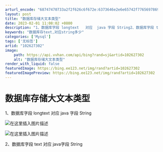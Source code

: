 ```yaml
---
arturl_encode: "68747470733a2f2f626c6f672e:6373646e2e6e65742f77656978696e5f34343938303631382f:61727469636c652f64657461696c732f313032363237333032"
layout: post
title: "数据库存储大文本类型"
date: 2023-02-01 11:08:02 +0800
description: "1、数据库字段 longtext   对应  java 字段 String2、数据库字段 text "
keywords: "数据库存text,对应string多少"
categories: ['Mysql']
tags: ['无标签']
artid: "102627302"
image:
    path: https://api.vvhan.com/api/bing?rand=sj&artid=102627302
    alt: "数据库存储大文本类型"
render_with_liquid: false
featuredImage: https://bing.ee123.net/img/rand?artid=102627302
featuredImagePreview: https://bing.ee123.net/img/rand?artid=102627302
---
```


# 数据库存储大文本类型

1、数据库字段 longtext 对应 java 字段 String

![在这里插入图片描述](https://i-blog.csdnimg.cn/blog_migrate/635009e83fae68eea18fe49612d704a1.png)
  
![在这里插入图片描述](https://i-blog.csdnimg.cn/blog_migrate/06f215659d389506d451b27d72d43ea0.png)

2、数据库字段 text 对应 java字段 String